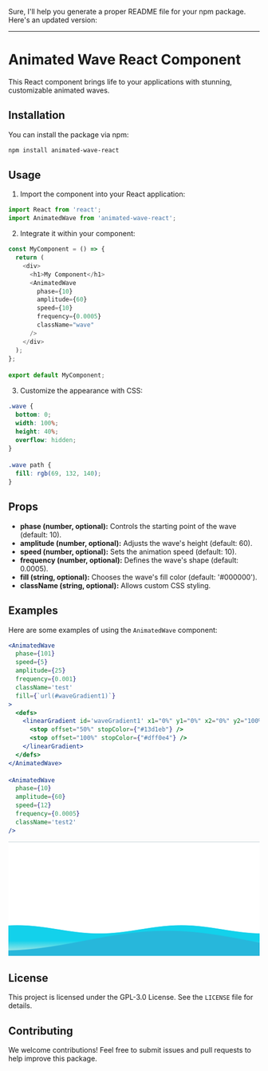 Sure, I'll help you generate a proper README file for your npm package. Here's an updated version:

---

# Animated Wave React Component

This React component brings life to your applications with stunning, customizable animated waves.

## Installation

You can install the package via npm:

```bash
npm install animated-wave-react
```

## Usage

1. Import the component into your React application:

```javascript
import React from 'react';
import AnimatedWave from 'animated-wave-react';
```

2. Integrate it within your component:

```javascript
const MyComponent = () => {
  return (
    <div>
      <h1>My Component</h1>
      <AnimatedWave
        phase={10}
        amplitude={60}
        speed={10}
        frequency={0.0005}
        className="wave"
      />
    </div>
  );
};

export default MyComponent;
```

3. Customize the appearance with CSS:

```css
.wave {
  bottom: 0;
  width: 100%;
  height: 40%;
  overflow: hidden;
}

.wave path {
  fill: rgb(69, 132, 140);
}
```

## Props

- **phase (number, optional):** Controls the starting point of the wave (default: 10).
- **amplitude (number, optional):** Adjusts the wave's height (default: 60).
- **speed (number, optional):** Sets the animation speed (default: 10).
- **frequency (number, optional):** Defines the wave's shape (default: 0.0005).
- **fill (string, optional):** Chooses the wave's fill color (default: '#000000').
- **className (string, optional):** Allows custom CSS styling.

## Examples

Here are some examples of using the `AnimatedWave` component:

```jsx
<AnimatedWave
  phase={101}
  speed={5}
  amplitude={25}
  frequency={0.001}
  className='test'
  fill={`url(#waveGradient1)`}
>
  <defs>
    <linearGradient id='waveGradient1' x1="0%" y1="0%" x2="0%" y2="100%">
      <stop offset="50%" stopColor={"#13d1eb"} />
      <stop offset="100%" stopColor={"#dff0e4"} />
    </linearGradient>
  </defs>
</AnimatedWave>

<AnimatedWave
  phase={10}
  amplitude={60}
  speed={12}
  frequency={0.0005}
  className='test2'
/>
```

![alt text](image.png)

## License

This project is licensed under the GPL-3.0 License. See the `LICENSE` file for details.

## Contributing

We welcome contributions! Feel free to submit issues and pull requests to help improve this package.


